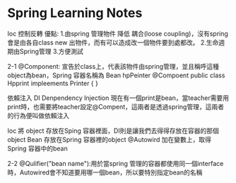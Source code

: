 ﻿# Spring Learning Notes
Ioc 控制反轉 優點:
1.由spring 管理物件 降低 耦合(loose coupling)，沒有spring 會是由各自class new 出物件，而有可以造成改一個物件要到處都改。
2.生命週期由Spring管理
3.方便測試

2-1
@Component: 宣告於class上，代表該物件由spring管理，並且稱呼這種object為bean，Spring 容器名稱為 Bean hpPeinter
@Compoent
public class Hpprint impleements Printer {
}


依賴注入 DI Denpendency Injection
現在有一個print是bean，當teacher需要用print時，也需要將teacher設定@Compent，這兩者是透過spring管理，這兩者的行為便叫做依賴注入

Ioc 將 object 存放在Sping 容器裡面，DI則是讓我們去得得存放在容器的那個object
Bean 存放在Spring 容器裡的object
@Autowird 加在變數上，取得Spring 容器中的bean

2-2
@Qulifier("bean name"):用於當spring 管理的容器都使用同一個interface時，Autowired會不知道要用哪一個bean，所以要特別指定bean的名稱
